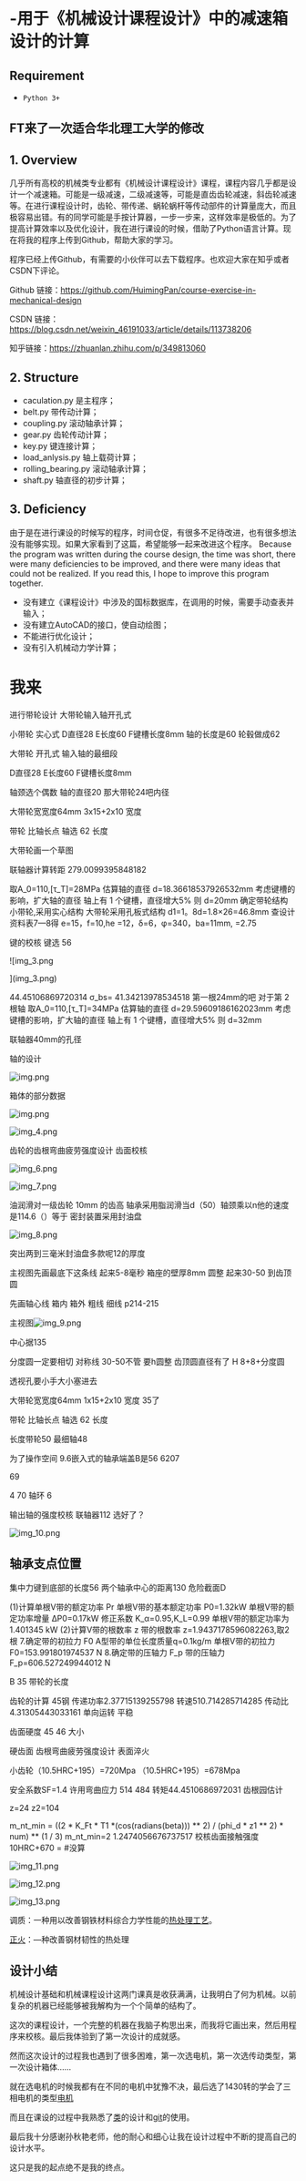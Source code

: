 # -用于《机械设计课程设计》中的减速箱设计的计算

## Requirement

- `Python 3+`

## FT来了一次适合华北理工大学的修改

## 1. Overview

几乎所有高校的机械类专业都有《机械设计课程设计》课程，课程内容几乎都是设计一个减速箱。可能是一级减速，二级减速等，可能是直齿齿轮减速，斜齿轮减速等。在进行课程设计时，齿轮、带传递、蜗轮蜗杆等传动部件的计算量庞大，而且极容易出错。有的同学可能是手按计算器，一步一步来，这样效率是极低的。为了提高计算效率以及优化设计，我在进行课设的时候，借助了Python语言计算。现在将我的程序上传到Github，帮助大家的学习。

程序已经上传Github，有需要的小伙伴可以去下载程序。也欢迎大家在知乎或者CSDN下评论。

Github 链接：https://github.com/HuimingPan/course-exercise-in-mechanical-design

CSDN 链接：https://blog.csdn.net/weixin_46191033/article/details/113738206

知乎链接：https://zhuanlan.zhihu.com/p/349813060

## 2. Structure

- caculation.py 是主程序；
- belt.py 带传动计算；
- coupling.py 滚动轴承计算；
- gear.py 齿轮传动计算；
- key.py 键连接计算；
- load_anlysis.py 轴上载荷计算；
- rolling_bearing.py 滚动轴承计算；
- shaft.py 轴直径的初步计算；

## 3. Deficiency

由于是在进行课设的时候写的程序，时间仓促，有很多不足待改进，也有很多想法没有能够实现。如果大家看到了这篇，希望能够一起来改进这个程序。
Because the program was written during the course design, the time was short, there were many deficiencies to be improved,
and there were many ideas that could not be realized. If you read this, I hope to improve this program together.

- 没有建立《课程设计》中涉及的国标数据库，在调用的时候，需要手动查表并输入；
- 没有建立AutoCAD的接口，使自动绘图；
- 不能进行优化设计；
- 没有引入机械动力学计算；

# 我来

进行带轮设计 大带轮输入轴开孔式

小带轮 实心式
D直径28  E长度60 F键槽长度8mm   轴的长度是60   轮毂做成62

大带轮 开孔式  输入轴的最细段

D直径28  E长度60 F键槽长度8mm

轴颈选个偶数 轴的直径20  那大带轮24吧内径

大带轮宽宽度64mm  3x15+2x10  宽度

带轮 比轴长点  轴选 62 长度

大带轮画一个草图

联轴器计算转距 279.0099395848182

取A_0=110,[τ_T]=28MPa
估算轴的直径 d=18.36618537926532mm
考虑键槽的影响，扩大轴的直径
轴上有 1 个键槽，直径增大5%
则 d=20mm
确定带轮结构
小带轮,采用实心结构
大带轮采用孔板式结构
d1=1。8d=1.8×26=46.8mm
查设计资料表7—8得  e=15，f=10,he =12，δ=6，φ=340，ba=11mm, =2.75

键的校核  键选  56

![img_3.png

](img_3.png)

44.45106869720314
σ_bs= 41.34213978534518
第一根24mm的吧
对于第 2 根轴
取A_0=110,[τ_T]=34MPa
估算轴的直径 d=29.59609186162023mm
考虑键槽的影响，扩大轴的直径
轴上有 1 个键槽，直径增大5%
则 d=32mm

联轴器40mm的孔径

轴的设计

![img.png](5.png)

箱体的部分数据

![img.png](4.png)

![img_4.png](img_4.png)

齿轮的齿根弯曲疲劳强度设计  齿面校核

![img_6.png](img_6.png)

![img_7.png](img_7.png)

油润滑对一级齿轮 10mm 的齿高
轴承采用脂润滑当d（50）轴颈乘以n他的速度是114.6（）等于
密封装置采用封油盘

![img_8.png](img_8.png)

突出两到三毫米封油盘多款呢12的厚度

主视图先画最底下这条线 起来5-8毫秒 箱座的壁厚8mm  圆整 起来30-50 到齿顶圆

先画轴心线 箱内 箱外 粗线 细线 p214-215

主视图![img_9.png](img_9.png)

中心据135

分度圆一定要相切 对称线  30-50不管 要h圆整 齿顶圆直径有了    H 8+8+分度圆

透视孔要小手大小塞进去

大带轮宽宽度64mm  1x15+2x10  宽度 35了

带轮 比轴长点  轴选 62 长度

长度带轮50 最细轴48

为了操作空间  9.6嵌入式的轴承端盖B是56 6207

69

4 70 轴环 6

输出轴的强度校核 联轴器112 选好了？

![img_10.png](img_10.png)

## 轴承支点位置

集中力键到底部的长度56     两个轴承中心的距离130 危险截面D

(1)计算单根V带的额定功率 Pr
单根V带的基本额定功率 P0=1.32kW
单根V带的额定功率增量 ΔP0=0.17kW
修正系数 K_α=0.95,K_L=0.99
单根V带的额定功率为 1.401345 kW
(2)计算V带的根数率 z
带的根数率 z=1.9437178596082263,取2根
7.确定带的初拉力 F0
A型带的单位长度质量q=0.1kg/m
单根V带的初拉力 F0=153.991801974537 N
8.确定带的压轴力 F_p
带的压轴力 F_p=606.527249944012 N

B 35 带轮的长度

齿轮的计算 45钢         传递功率2.37715139255798  转速510.714285714285 传动比4.31305443033161 单向运转  平稳

齿面硬度 45 46 大小

硬齿面  齿根弯曲疲劳强度设计 表面淬火

小齿轮（10.5HRC+195）=720Mpa                （10.5HRC+195）=678Mpa

安全系数SF=1.4              许用弯曲应力   514    484  转矩44.4510686972031  齿根园估计

z=24      z2=104

m_nt_min = ((2 * K_Ft * T1  *(cos(radians(beta))) ** 2) / (phi_d * z1 ** 2) * num) ** (1 / 3)
m_nt_min=2   1.2474056676737517
校核齿面接触强度 10HRC+670 =  #没算

![img_11.png](img_11.png)

![img_12.png](img_12.png)









![img_13.png](img_13.png)

调质：一种用以改善钢铁材料综合力学性能的[热处理工艺](https://zhidao.baidu.com/search?word=%E7%83%AD%E5%A4%84%E7%90%86%E5%B7%A5%E8%89%BA&fr=iknow_pc_qb_highlight)。

[正火](https://zhidao.baidu.com/search?word=%E6%AD%A3%E7%81%AB&fr=iknow_pc_qb_highlight)：—种改善钢材韧性的热处理
                          

## 设计小结

机械设计基础和机械课程设计这两门课真是收获满满，让我明白了何为机械。以前复杂的机器已经能够被我解构为一个个简单的结构了。

这次的课程设计，一个完整的机器在我脑子构思出来，而我将它画出来，然后用程序来校核。最后我体验到了第一次设计的成就感。

然而这次设计的过程我也遇到了很多困难，第一次选电机，第一次选传动类型，第一次设计箱体……

就在选电机的时候我都有在不同的电机中犹豫不决，最后选了1430转的学会了三相电机的类型[电机](https://zhidao.baidu.com/search?word=%E7%94%B5%E6%9C%BA&fr=iknow_pc_qb_highlight)

而且在课设的过程中我熟悉了[类](class面向对象编程)的设计和[git]()的使用。

最后我十分感谢孙秋艳老师，他的耐心和细心让我在设计过程中不断的提高自己的设计水平。

这只是我的起点绝不是我的终点。

